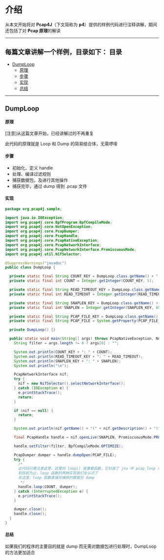 介绍
======

从本文开始将对 **Pcap4J**（下文简称为 **p4**）提供的样例代码进行注释讲解，期间还包括了对 **Pcap 原理**的解读

****

每篇文章讲解一个样例，目录如下：
目录
-----
- [DumpLoop](#DumpLoop)
  - [原理](#原理)
  - [步骤](#步骤)
  - [实现](#实现)
  - [总结](#总结)

****

DumpLoop
------

#### 原理 #####

[注意]从这篇文章开始，已经讲解过的不再重复

此代码的原理就是 Loop 和 Dump 的简易结合体，无需啰嗦

#### 步骤 #####

- 初始化、定义 handle
- 处理、编译过滤规则
- 捕获数据包，及进行其他操作
- 捕获完毕，通过 dump 得到 .pcap 文件

#### 实现 #####

```java
package org.pcap4j.sample;

import java.io.IOException;
import org.pcap4j.core.BpfProgram.BpfCompileMode;
import org.pcap4j.core.NotOpenException;
import org.pcap4j.core.PcapDumper;
import org.pcap4j.core.PcapHandle;
import org.pcap4j.core.PcapNativeException;
import org.pcap4j.core.PcapNetworkInterface;
import org.pcap4j.core.PcapNetworkInterface.PromiscuousMode;
import org.pcap4j.util.NifSelector;

@SuppressWarnings("javadoc")
public class DumpLoop {

  private static final String COUNT_KEY = DumpLoop.class.getName() + ".count";
  private static final int COUNT = Integer.getInteger(COUNT_KEY, 5);

  private static final String READ_TIMEOUT_KEY = DumpLoop.class.getName() + ".readTimeout";
  private static final int READ_TIMEOUT = Integer.getInteger(READ_TIMEOUT_KEY, 10); // [ms]

  private static final String SNAPLEN_KEY = DumpLoop.class.getName() + ".snaplen";
  private static final int SNAPLEN = Integer.getInteger(SNAPLEN_KEY, 65536); // [bytes]

  private static final String PCAP_FILE_KEY = DumpLoop.class.getName() + ".pcapFile";
  private static final String PCAP_FILE = System.getProperty(PCAP_FILE_KEY, "DumpLoop.pcap");

  private DumpLoop() {}

  public static void main(String[] args) throws PcapNativeException, NotOpenException {
    String filter = args.length != 0 ? args[0] : "";

    System.out.println(COUNT_KEY + ": " + COUNT);
    System.out.println(READ_TIMEOUT_KEY + ": " + READ_TIMEOUT);
    System.out.println(SNAPLEN_KEY + ": " + SNAPLEN);
    System.out.println("\n");

    PcapNetworkInterface nif;
    try {
      nif = new NifSelector().selectNetworkInterface();
    } catch (IOException e) {
      e.printStackTrace();
      return;
    }

    if (nif == null) {
      return;
    }

    System.out.println(nif.getName() + "(" + nif.getDescription() + ")");

    final PcapHandle handle = nif.openLive(SNAPLEN, PromiscuousMode.PROMISCUOUS, READ_TIMEOUT);

    handle.setFilter(filter, BpfCompileMode.OPTIMIZE);

    PcapDumper dumper = handle.dumpOpen(PCAP_FILE);
    try {
      /*
      此代码只需注意这里，这里的 loop() 是重载函数，它封装了 jna 中 pcap_loop 的重载
      到目前为止，loop 函数的两种实现我们全认识了
      在这里，loop 函数直接将捕获的数据包 dump
       */
      handle.loop(COUNT, dumper);
    } catch (InterruptedException e) {
      e.printStackTrace();
    }

    dumper.close();
    handle.close();
  }
}

```

#### 总结 #####

如果我们的程序的主要目的就是 dump 而无需对数据包进行处理时，DumpLoop 的方法更加适合